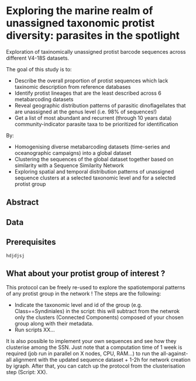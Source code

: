 # Exploring the marine realm of unassigned taxonomic protist diversity: parasites in the spotlight

Exploration of taxinomically unassigned protist barcode sequences across different V4-18S datasets. 


The goal of this study is to:
* Describe the overall proportion of protist sequences which lack taxinomic description from reference databases
* Identify protist lineages that are the least described across 6 metabarcoding datasets
* Reveal geographic distribution patterns of parasitic dinoflagellates that are unassigned at the genus level (i.e. 98% of sequences!)
* Get a list of most abundant and recurrent (through 10 years data) community-indicator parasite taxa to be prioritized for identification

By:
* Homogenising diverse metabarcoding datasets (time-series and oceanographic campaigns) into a global dataset
* Clustering the sequences of the global dataset together based on similarity with a Sequence Similarity Network
* Exploring spatial and temporal distribution patterns of unassigned sequence clusters at a selected taxonomic level and for a selected protist group


## Abstract


## Data





## Prerequisites


```
hdjdjsj
```

## What about your protist group of interest ?

This protocol can be freely re-used to explore the spatiotemporal patterns of any protist group in the network ! The steps are the following:
* Indicate the taxonomic level and id of the group (e.g. Class==Syndiniales) in the script: this will subtract from the netwrok only the clusters (Connected Components) composed of your chosen group along with their metadata.
* Run scripts XX...


It is also possible to implement your own sequences and see how they clusterise among the SSN. Just note that a computation time of 1 week is required (job run in parallel on X nodes, CPU, RAM...) to run the all-against-all alignment with the updated sequence dataset + 1-2h for network creation by igraph. After that, you can catch up the protocol from the clusterisation step (Script: XX).


